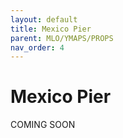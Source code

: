 ```yaml
---
layout: default
title: Mexico Pier
parent: MLO/YMAPS/PROPS
nav_order: 4
---
```


# Mexico Pier

COMING SOON
